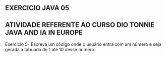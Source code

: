 ## EXERCICIO JAVA 05

## ATIVIDADE REFERENTE AO CURSO DIO TONNIE JAVA AND IA IN EUROPE
  Exercicio 5- Escreva um código onde o usuário entra com um número e seja gerada a tabuada de 1 até 10 desse número.